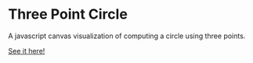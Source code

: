 # Three Point Circle
A javascript canvas visualization of computing a circle using three points.

[See it here!](https://eyeofmidas.github.io/three-point-circle/index.html)